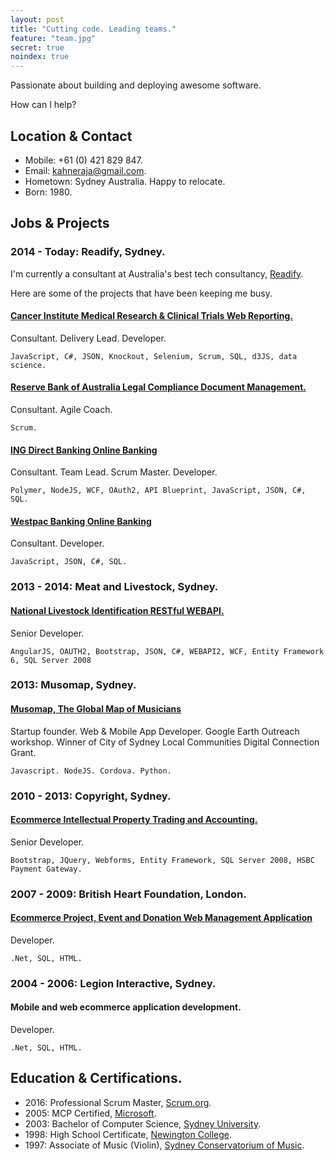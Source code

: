 ```yaml
---
layout: post
title: "Cutting code. Leading teams."
feature: "team.jpg"
secret: true
noindex: true
---
```


Passionate about building and deploying awesome software.

How can I help?

## Location & Contact

- Mobile: +61 (0) 421 829 847.
- Email: kahneraja@gmail.com.
- Hometown: Sydney Australia. Happy to relocate.
- Born: 1980.

## Jobs & Projects

### 2014 - Today: Readify, Sydney.

I'm currently a consultant at Australia's best tech consultancy, [Readify](http://www.readify.net).

Here are some of the projects that have been keeping me busy.

#### [Cancer Institute Medical Research & Clinical Trials Web Reporting.](http://www.cancerinstitute.org.au)

Consultant. Delivery Lead. Developer.

	JavaScript, C#, JSON, Knockout, Selenium, Scrum, SQL, d3JS, data science.

#### [Reserve Bank of Australia Legal Compliance Document Management.](http://www.rba.gov.au)

Consultant. Agile Coach.

	Scrum.

#### [ING Direct Banking Online Banking](http://www.ingdirect.com.au)

Consultant. Team Lead. Scrum Master. Developer.

	Polymer, NodeJS, WCF, OAuth2, API Blueprint, JavaScript, JSON, C#, SQL.

#### [Westpac Banking Online Banking](http://www.westpac.com.au)

Consultant. Developer.

	JavaScript, JSON, C#, SQL.

### 2013 - 2014: Meat and Livestock, Sydney.

#### [National Livestock Identification RESTful WEBAPI.](http://www.nlis.com.au)

Senior Developer.

	AngularJS, OAUTH2, Bootstrap, JSON, C#, WEBAPI2, WCF, Entity Framework 6, SQL Server 2008

### 2013: Musomap, Sydney.

#### [Musomap, The Global Map of Musicians](http://www.musomap.com)

Startup founder. Web & Mobile App Developer. Google Earth Outreach workshop. Winner of City of Sydney Local Communities Digital Connection Grant. 

	Javascript. NodeJS. Cordova. Python.

### 2010 - 2013: Copyright, Sydney.

#### [Ecommerce Intellectual Property Trading and Accounting.](http://www.copyright.org.au)

Senior Developer.

	Bootstrap, JQuery, Webforms, Entity Framework, SQL Server 2008, HSBC Payment Gateway.

### 2007 - 2009: British Heart Foundation, London.

#### [Ecommerce Project, Event and Donation Web Management Application](http://www.bhf.org.uk)

Developer.

	.Net, SQL, HTML.

### 2004 - 2006: Legion Interactive, Sydney.

#### Mobile and web ecommerce application development.

Developer.

	.Net, SQL, HTML.

## Education & Certifications.

- 2016: Professional Scrum Master, [Scrum.org](http://www.scrum.org).
- 2005: MCP Certified, [Microsoft](http://www.microsoft.com). 
- 2003: Bachelor of Computer Science, [Sydney University](http://sydney.edu.au/).
- 1998: High School Certificate, [Newington College](http://www.newington.nsw.edu.au).
- 1997: Associate of Music (Violin), [Sydney Conservatorium of Music](http://music.sydney.edu.au).